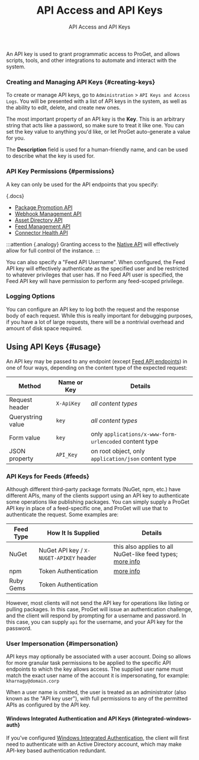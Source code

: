 ﻿---
title: API Access and API Keys
subtitle: API Access and API Keys
sequence: 120
keywords: proget, api
---

An API key is used to grant programmatic access to ProGet, and allows scripts, tools, and other integrations to automate and interact with the system.

### Creating and Managing API Keys {#creating-keys}

To create or manage API keys, go to `Administration` > `API Keys and Access Logs`. You will be presented with a list of API keys in the system, as well as the ability to edit, delete, and create new ones.

The most important property of an API key is the **Key**. This is an arbitrary string that acts like a password, so make sure to treat it like one. You can set the key value to anything you'd like, or let ProGet auto-generate a value for you.

The **Description** field is used for a human-friendly name, and can be used to describe what the key is used for.

### API Key Permissions {#permissions}

A key can only be used for the API endpoints that you specify:

{.docs}
- [Package Promotion API](/support/documentation/proget/reference/api/package-promotion)
- [Webhook Management API](/support/documentation/proget/reference/api/webhook)
- [Asset Directory API](/support/documentation/proget/reference/api/asset-directories-api)
- [Feed Management API](/support/documentation/proget/reference/api/feed-management)
- [Connector Health API](/support/documentation/proget/reference/api/connector-health)

:::attention {.analogy}
Granting access to the [Native API](/support/documentation/proget/reference/api#native) will effectively allow for full control of the instance.
:::

You can also specify a "Feed API Username". When configured, the Feed API key will effectively authenticate as the specified user and be restricted to whatever privileges that user has. If no Feed API user is specified, the Feed API key will have permission to perform any feed-scoped privilege.

### Logging Options

You can configure an API key to log both the request and the response body of each request. While this is really important for debugging purposes, if you have a lot of large requests, there will be a nontrivial overhead and amount of disk space required.

## Using API Keys {#usage}

An API key may be passed to any endpoint (except [Feed API endpoints](#feeds)) in one of four ways, depending on the content type of the expected request:

| Method | Name or Key | Details |
|----|----|----|
|Request header| `X-ApiKey` | *all content types* |
|Querystring value| `key` | *all content types* |
|Form value| `key` | only `applications/x-www-form-urlencoded` content type |
|JSON property | `API_Key` | on root object, only `application/json` content type |

### API Keys for Feeds {#feeds}

Although different third-party package formats (NuGet, npm, etc.) have different APIs, many of the clients support using an API key to authenticate some operations like publishing packages. You can simply supply a ProGet API key in place of a feed-specific one, and ProGet will use that to authenticate the request. Some examples are:

| Feed Type | How It Is Supplied | Details |
|---|---|---|
| NuGet | NuGet API key / `X-NUGET-APIKEY` header | this also applies to all NuGet-like feed types; [more info](/support/documentation/proget/feeds/nuget#nuget) |
| npm | Token Authentication | [more info](/support/documentation/proget/feeds/npm#token) |
| Ruby Gems | Token Authentication |  |

However, most clients will not send the API key for operations like listing or pulling packages. In this case, ProGet will issue an authentication challenge, and the client will respond by prompting for a username and password. In this case, you can supply `api` for the username, and your API key for the password.

### User Impersonation {#impersonation}

API keys may optionally be associated with a user account. Doing so allows for more granular task permissions to be applied to the specific API endpoints to which the key allows access. The supplied user name must match the exact user name of the account it is impersonating, for example: `kharnagy@domain.corp`

When a user name is omitted, the user is treated as an administrator (also known as the "API key user"), with full permissions to any of the permitted APIs as configured by the API key.

#### Windows Integrated Authentication and API Keys {#integrated-windows-auth}

If you've configured [Windows Integrated Authentication](/support/documentation/various/ldap/integrated-authentication), the client will first need to authenticate with an Active Directory account, which may make API-key based authentication redundant.
